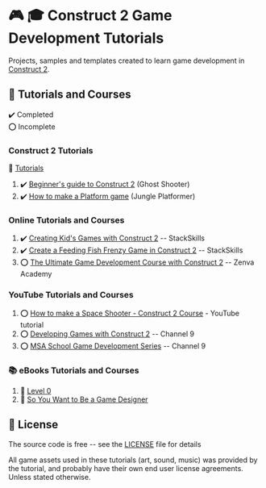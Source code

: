 # :video_game: :mortar_board: Construct 2 Game Development Tutorials

Projects, samples and templates created to learn game development in [Construct 2][construct].

## :beginner: Tutorials and Courses

:heavy_check_mark: Completed  
:o: Incomplete

### Construct 2 Tutorials

:link: [Tutorials][tutorials]

1. :heavy_check_mark: [Beginner's guide to Construct 2](construct-tutorials/ghost-shooter-tutorial/) (Ghost Shooter)
2. :heavy_check_mark: [How to make a Platform game](construct-tutorials/jungle-platformer-tutorial/) (Jungle Platformer)

### Online Tutorials and Courses

1. :heavy_check_mark: [Creating Kid's Games with Construct 2](stackskills/toddler-games-tutorial/) -- StackSkills
2. :heavy_check_mark: [Create a Feeding Fish Frenzy Game in Construct 2](stackskills/feeding-fish-frenzy-tutorial/) -- StackSkills
3. :o: [The Ultimate Game Development Course with Construct 2](zenva-academy/ultimate-game-development-course/) -- Zenva Academy

### YouTube Tutorials and Courses

1. :o: [How to make a Space Shooter - Construct 2 Course](youtube/space-shooter-tutorial/) - YouTube tutorial
2. :o: [Developing Games with Construct 2](channel9/developing-games-with-construct-2/) -- Channel 9
3. :o: [MSA School Game Development Series](channel9/msa-school-game-development-series/) -- Channel 9

### :books: eBooks Tutorials and Courses

1. :file_folder: [Level 0](level-0-ebook/)
2. :file_folder: [So You Want to Be a Game Designer](so-you-want-to-be-a-game-designer/)

## :page_with_curl: License

The source code is free -- see the [LICENSE](LICENSE) file for details

All game assets used in these tutorials (art, sound, music) was provided by the tutorial, and probably have their own end user license agreements.
Unless stated otherwise.

[construct]: https://www.scirra.com/construct2
[tutorials]: https://www.construct.net/en/tutorials/construct-2?flang=1
